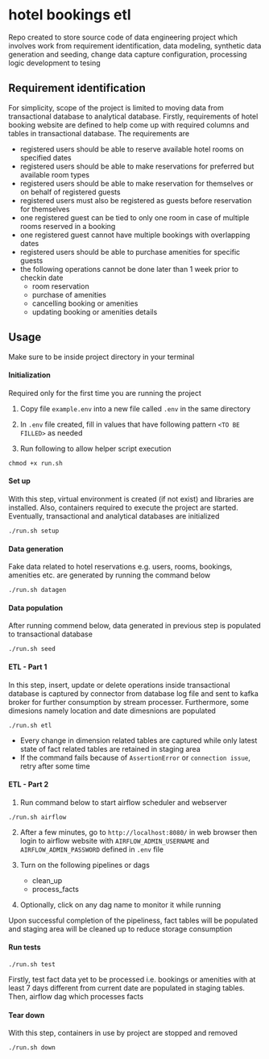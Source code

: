 # hotel bookings etl
Repo created to store source code of data engineering project which involves work from requirement identification, data modeling, synthetic data generation and seeding, change data capture configuration, processing logic development to tesing

## Requirement identification
For simplicity, scope of the project is limited to moving data from transactional database to analytical database. Firstly, requirements of hotel booking website are defined to help come up with required columns and tables in transactional database. The requirements are
- registered users should be able to reserve available hotel rooms on specified dates
- registered users should be able to make reservations for preferred but available room types
- registered users should be able to make reservation for themselves or on behalf of registered guests
- registered users must also be registered as guests before reservation for themselves
- one registered guest can be tied to only one room in case of multiple rooms reserved in a booking
- one registered guest cannot have multiple bookings with overlapping dates
- registered users should be able to purchase amenities for specific guests
- the following operations cannot be done later than 1 week prior to checkin date
  - room reservation
  - purchase of amenities
  - cancelling booking or amenities 
  - updating booking or amenities details

## Usage

Make sure to be inside project directory in your terminal

#### Initialization

Required only for the first time you are running the project

1. Copy file `example.env` into a new file called `.env` in the same directory
   
2. In `.env` file created, fill in values that have following pattern `<TO BE FILLED>` as needed 

3. Run following to allow helper script execution

```
chmod +x run.sh
```

#### Set up

With this step, virtual environment is created (if not exist) and libraries are installed. Also, containers required to execute the project are started. Eventually, transactional and analytical databases are initialized

```
./run.sh setup
```

#### Data generation

Fake data related to hotel reservations e.g. users, rooms, bookings, amenities etc. are generated by running the command below

```
./run.sh datagen
```

#### Data population

After running commend below, data generated in previous step is populated to transactional database

```
./run.sh seed
```

#### ETL - Part 1

In this step, insert, update or delete operations inside transactional database is captured by connector from database log file and sent to kafka broker for further consumption by stream processer. Furthermore, some dimesions namely location and date dimesnions are populated

```
./run.sh etl
```


- Every change in dimension related tables are captured while only latest state of fact related tables are retained in staging area
- If the command fails because of `AssertionError` or `connection issue`, retry after some time

#### ETL - Part 2 

1. Run command below to start airflow scheduler and webserver
```
./run.sh airflow
```

2. After a few minutes, go to `http://localhost:8080/` in web browser then login to airflow website with `AIRFLOW_ADMIN_USERNAME` and `AIRFLOW_ADMIN_PASSWORD` defined in `.env` file
   
3. Turn on the following pipelines or dags
   - clean_up
   - process_facts

4. Optionally, click on any dag name to monitor it while running

Upon successful completion of the pipeliness, fact tables will be populated and staging area will be cleaned up to reduce storage consumption

#### Run tests
```
./run.sh test
```
Firstly, test fact data yet to be processed i.e. bookings or amenities with at least 7 days different from current date are populated in staging tables. Then, airflow dag which processes facts

#### Tear down

With this step, containers in use by project are stopped and removed

```
./run.sh down
```
